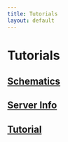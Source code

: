 ```yaml
---
title: Tutorials
layout: default
---
```

# Tutorials

## [Schematics](../../source/tutorials/schematics)

## [Server Info](../../source/tutorials/serverinfo)

## [Tutorial](../../source/tutorials/tutorial)
